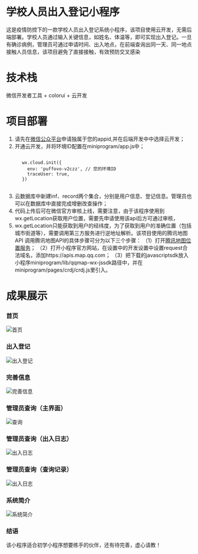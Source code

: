 # 学校人员出入登记小程序
这是疫情防控下的一款学校人员出入登记系统小程序，该项目使用云开发，无需后端部署。学校人员通过输入关键信息，如姓名、体温等，即可实现出入登记。一旦有确诊病例，管理员可通过申请时间、出入地点，在前端查询出同一天、同一地点接触人员信息，该项目避免了直接接触，有效预防交叉感染
# 技术栈
微信开发者工具 + colorui + 云开发
# 项目部署
1. 请先在[微信公众平台](https://mp.weixin.qq.com/)申请独属于您的appid,并在后端开发中中选择云开发；
2. 开通云开发，并将环境ID配置在miniprogram/app.js中；
```

      wx.cloud.init({
        env: 'puffovo-v2czz', // 您的环境ID
        traceUser: true,
      })
      
```
3. 云数据库中新建inf、record两个集合，分别是用户信息、登记信息。管理员也可以在数据库中直接完成增删改查操作；
4. 代码上传后可在微信官方审核上线，需要注意，由于该程序使用到wx.getLocation获取用户位置，需要先申请使用该api后方可通过审核，
5. wx.getLocation只能获取到用户的经纬度，为了获取到用户的准确位置（包括城市街道等），需要调用第三方服务进行逆地址解析。该项目使用的腾讯地图API
   调用腾讯地图API的具体步骤可分为以下三个步骤：
  （1）打开[腾讯地图位置服务](https://lbs.qq.com/，申请开发者密钥，开通webserviceAPI服务，下载微信小程序JavaScriptSDK)；
  （2）打开小程序官方网站，在设置中的开发设置中设置request合法域名，添加https://apis.map.qq.com；
  （3）把下载的javascriptsdk放入小程序miniprogram/lib/qqmap-wx-jssdk路径中，并在miniprogram/pages/crdj/crdj.js里引入。
# 成果展示
### 首页
![首页](https://github.com/puffovo/wx-churumaster/blob/main/screenshots/1.png)
### 出入登记
![出入登记](https://github.com/puffovo/wx-churumaster/blob/main/screenshots/2.png)
### 完善信息
![完善信息](https://github.com/puffovo/wx-churumaster/blob/main/screenshots/3.png)
### 管理员查询（主界面）
![查询](https://github.com/puffovo/wx-churumaster/blob/main/screenshots/4.png)
### 管理员查询（出入日志）
![出入日志](https://github.com/puffovo/wx-churumaster/blob/main/screenshots/5.png)
### 管理员查询（查询记录）
![出入日志](https://github.com/puffovo/wx-churumaster/blob/main/screenshots/6.png)
### 系统简介
![系统简介](https://github.com/puffovo/wx-churumaster/blob/main/screenshots/7.png)
### 结语
该小程序适合初学小程序想要练手的伙伴，还有待完善，虚心请教！
